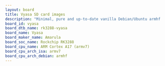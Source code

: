 ```yaml
---
layout: board
title: Vyasa SD card images
description: "Minimal, pure and up-to-date vanilla Debian/Ubuntu armhf SD card images for Vyasa by Amarula, SoC: Rockchip RK3288, CPU ISA: armv7"
board_id: vyasa
board_dtb_name: rk3288-vyasa
board_name: Vyasa
board_maker_name: Amarula
board_soc_name: Rockchip RK3288
board_cpu_name: ARM Cortex A17 (armv7)
board_cpu_arch_isa: armv7
board_cpu_arch_debian: armhf
---
```


